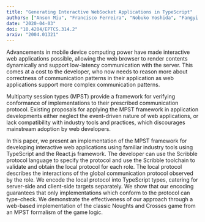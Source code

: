 ```yaml
---
title: "Generating Interactive WebSocket Applications in TypeScript"
authors: ["Anson Miu", "Francisco Ferreira", "Nobuko Yoshida", "Fangyi Zhou"]
date: "2020-04-03"
doi: "10.4204/EPTCS.314.2"
arxiv: "2004.01321"
---
```

Advancements in mobile device computing power have made interactive web
applications possible, allowing the web browser to render contents dynamically
and support low-latency communication with the server. This comes at a cost to
the developer, who now needs to reason more about correctness of communication
patterns in their application as web applications support more complex
communication patterns.

Multiparty session types (MPST) provide a framework for verifying conformance
of implementations to their prescribed communication protocol. Existing
proposals for applying the MPST framework in application developments either
neglect the event-driven nature of web applications, or lack compatibility with
industry tools and practices, which discourages mainstream adoption by web
developers.

In this paper, we present an implementation of the MPST framework for
developing interactive web applications using familiar industry tools using
TypeScript and the React.js framework. The developer can use the Scribble
protocol language to specify the protocol and use the Scribble toolchain to
validate and obtain the local protocol for each role. The local protocol
describes the interactions of the global communication protocol observed by the
role. We encode the local protocol into TypeScript types, catering for
server-side and client-side targets separately. We show that our encoding
guarantees that only implementations which conform to the protocol can
type-check. We demonstrate the effectiveness of our approach through a
web-based implementation of the classic Noughts and Crosses game from an MPST
formalism of the game logic.
